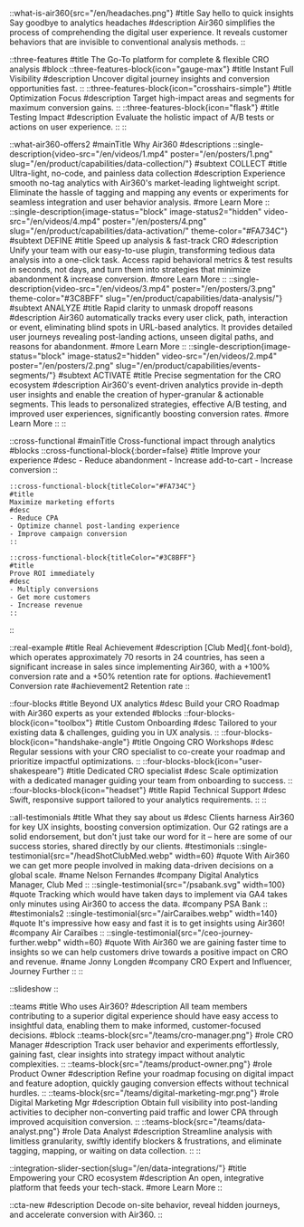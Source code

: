 ::what-is-air360{src="/en/headaches.png"}
#title
Say hello to quick insights<br>
Say goodbye to analytics headaches
#description
Air360 simplifies the process of comprehending the digital user experience.
It reveals customer behaviors that are invisible to conventional analysis methods.
::

::three-features
#title
The Go-To platform for complete & flexible CRO analysis
#block
    ::three-features-block{icon="gauge-max"}
    #title
    Instant Full Visibility
    #description
    Uncover digital journey insights and conversion opportunities fast.
    ::
    ::three-features-block{icon="crosshairs-simple"}
    #title
    Optimization Focus
    #description
    Target high-impact areas and segments for maximum conversion gains.
    ::
    ::three-features-block{icon="flask"}
    #title
    Testing Impact
    #description
    Evaluate the holistic impact of A/B tests or actions on user experience.
    ::
::

::what-air360-offers2
#mainTitle
Why Air360
#descriptions
    ::single-description{video-src="/en/videos/1.mp4" poster="/en/posters/1.png" slug="/en/product/capabilities/data-collection/"}
    #subtext
    COLLECT
    #title
    Ultra-light, no-code, and painless data collection
    #description
    Experience smooth no-tag analytics with Air360's market-leading lightweight script. Eliminate the hassle of tagging and mapping any events or experiments for seamless integration and user behavior analysis.
    #more
    Learn More
    ::
    ::single-description{image-status="block" image-status2="hidden" video-src="/en/videos/4.mp4" poster="/en/posters/4.png" slug="/en/product/capabilities/data-activation/" theme-color="#FA734C"}
    #subtext
    DEFINE
    #title
    Speed up analysis & fast-track CRO
    #description
    Unify your team with our easy-to-use plugin, transforming tedious data analysis into a one-click task. Access rapid behavioral metrics & test results in seconds, not days, and turn them into strategies that minimize abandonment & increase conversion.
    #more
    Learn More
    ::
    ::single-description{video-src="/en/videos/3.mp4" poster="/en/posters/3.png" theme-color="#3C8BFF" slug="/en/product/capabilities/data-analysis/"}
    #subtext
    ANALYZE
    #title
    Rapid clarity to unmask dropoff reasons
    #description
    Air360 automatically tracks every user click, path, interaction or event, eliminating blind spots in URL-based analytics. It provides detailed user journeys revealing post-landing actions, unseen digital paths, and reasons for abandonment.
    #more
    Learn More
    ::
    ::single-description{image-status="block" image-status2="hidden" video-src="/en/videos/2.mp4" poster="/en/posters/2.png" slug="/en/product/capabilities/events-segments/"}
    #subtext
    ACTIVATE
    #title
    Precise segmentation for the CRO ecosystem
    #description
    Air360's event-driven analytics provide in-depth user insights and enable the creation of hyper-granular & actionable segments. This leads to personalized strategies, effective A/B testing, and improved user experiences, significantly boosting conversion rates.
    #more
    Learn More
    ::
::

::cross-functional
#mainTitle
Cross-functional impact through analytics
#blocks
    ::cross-functional-block{:border=false}
    #title
    Improve your experience
    #desc
    - Reduce abandonment
    - Increase add-to-cart
    - Increase conversion
    ::

    ::cross-functional-block{titleColor="#FA734C"}
    #title
    Maximize marketing efforts
    #desc
    - Reduce CPA
    - Optimize channel post-landing experience 
    - Improve campaign conversion
    ::

    ::cross-functional-block{titleColor="#3C8BFF"}
    #title
    Prove ROI immediately
    #desc
    - Multiply conversions
    - Get more customers
    - Increase revenue
    ::
::

::real-example
#title
Real Achievement
#description
[Club Med]{.font-bold}, which operates approximately 70 resorts in 24 countries, has seen a significant increase in sales since implementing Air360, with a +100% conversion rate and a +50% retention rate for options.
#achievement1
Conversion rate
#achievement2
Retention rate
::

::four-blocks
#title
Beyond UX analytics
#desc
Build your CRO Roadmap with Air360 experts as your extended
#blocks
    ::four-blocks-block{icon="toolbox"}
    #title
    Custom Onboarding
    #desc
    Tailored to your existing data & challenges, guiding you in UX analysis.
    ::
    ::four-blocks-block{icon="handshake-angle"}
    #title
    Ongoing CRO Workshops
    #desc
    Regular sessions with your CRO specialist to co-create your roadmap and prioritize impactful optimizations.
    ::
    ::four-blocks-block{icon="user-shakespeare"}
    #title
    Dedicated CRO specialist
    #desc
    Scale optimization with a dedicated manager guiding your team from onboarding to success.
    ::
    ::four-blocks-block{icon="headset"}
    #title
    Rapid Technical Support
    #desc
    Swift, responsive support tailored to your analytics requirements.
    ::
::

::all-testimonials
#title
What they say about us
#desc
Clients harness Air360 for key UX insights, boosting conversion optimization. Our G2 ratings are a solid endorsement, but don't just take our word for it – here are some of our success stories, shared directly by our clients.
#testimonials
    ::single-testimonial{src="/headShotClubMed.webp" width=60}
    #quote
    With Air360 we can get more people involved in making data-driven decisions on a global scale.
    #name
    Nelson Fernandes
    #company
    Digital Analytics Manager, Club Med
    ::
    ::single-testimonial{src="/psabank.svg" width=100}
    #quote
    Tracking which would have taken days to implement via GA4 takes only minutes using Air360 to access the data.
    #company
    PSA Bank
    ::
#testimonials2
    ::single-testimonial{src="/airCaraibes.webp" width=140}
    #quote
    It's impressive how easy and fast it is to get insights using Air360!
    #company
    Air Caraïbes
    ::
    ::single-testimonial{src="/ceo-journey-further.webp" width=60}
    #quote
    With Air360 we are gaining faster time to insights so we can help customers drive towards a positive impact on CRO and revenue.
    #name
    Jonny Longden
    #company
    CRO Expert and Influencer, Journey Further
    ::
::

::slideshow
::

::teams
#title
Who uses Air360?
#description
All team members contributing to a superior digital experience should have easy access to insightful data, enabling them to make informed, customer-focused decisions.
#block
    ::teams-block{src="/teams/cro-manager.png"}
    #role
    CRO Manager
    #description
    Track user behavior and experiments effortlessly, gaining fast, clear insights into strategy impact without analytic complexities.
    ::
    ::teams-block{src="/teams/product-owner.png"}
    #role
    Product Owner
    #description
    Refine your roadmap focusing on digital impact and feature adoption, quickly gauging conversion effects without technical hurdles.
    ::
    ::teams-block{src="/teams/digital-marketing-mgr.png"}
    #role
    Digital Marketing Mgr
    #description
    Obtain full visibility into post-landing activities to decipher non-converting paid traffic and lower CPA through improved acquisition conversion.
    ::
    ::teams-block{src="/teams/data-analyst.png"}
    #role
    Data Analyst
    #description
    Streamline analysis with limitless granularity, swiftly identify blockers & frustrations, and eliminate tagging, mapping, or waiting on data collection.
    ::
::

::integration-slider-section{slug="/en/data-integrations/"}
#title
Empowering your CRO ecosystem
#description
An open, integrative platform that feeds your tech-stack.
#more
Learn More
::

::cta-new
#description
Decode on-site behavior, reveal hidden journeys, and accelerate conversion with Air360.
::